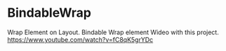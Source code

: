 # BindableWrap
Wrap Element on Layout. Bindable Wrap element
Wideo with this project.
https://www.youtube.com/watch?v=fC8qK5grYDc
